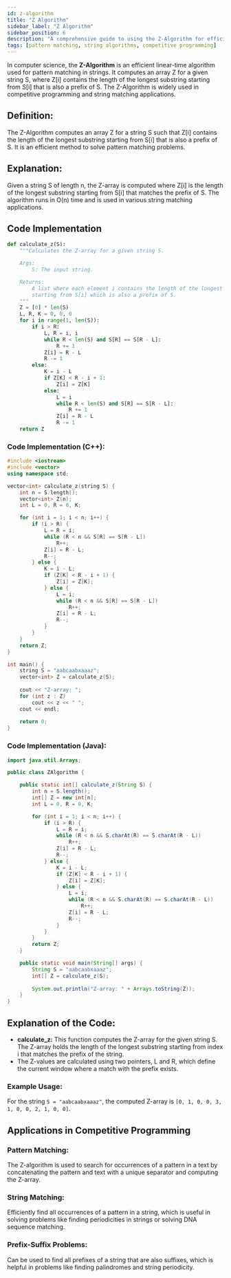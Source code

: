 ```yaml
---
id: z-algorithm
title: "Z Algorithm"
sidebar_label: "Z Algorithm"
sidebar_position: 6
description: "A comprehensive guide to using the Z-Algorithm for efficient pattern matching."
tags: [pattern matching, string algorithms, competitive programming]
---
```


In computer science, the **Z-Algorithm** is an efficient linear-time algorithm used for pattern matching in strings. It computes an array Z for a given string S, where Z[i] contains the length of the longest substring starting from S[i] that is also a prefix of S. The Z-Algorithm is widely used in competitive programming and string matching applications.

<AdsComponent />

## Definition:

The Z-Algorithm computes an array Z for a string S such that Z[i] contains the length of the longest substring starting from S[i] that is also a prefix of S. It is an efficient method to solve pattern matching problems.

## Explanation:

Given a string S of length n, the Z-array is computed where Z[i] is the length of the longest substring starting from S[i] that matches the prefix of S. The algorithm runs in O(n) time and is used in various string matching applications.

<Ads />

## Code Implementation

```python
def calculate_z(S):
    """Calculates the Z-array for a given string S.

    Args:
        S: The input string.

    Returns:
        A list where each element i contains the length of the longest substring 
        starting from S[i] which is also a prefix of S.
    """
    Z = [0] * len(S)
    L, R, K = 0, 0, 0
    for i in range(1, len(S)):
        if i > R:
            L, R = i, i
            while R < len(S) and S[R] == S[R - L]:
                R += 1
            Z[i] = R - L
            R -= 1
        else:
            K = i - L
            if Z[K] < R - i + 1:
                Z[i] = Z[K]
            else:
                L = i
                while R < len(S) and S[R] == S[R - L]:
                    R += 1
                Z[i] = R - L
                R -= 1
    return Z
```

### Code Implementation (C++):

```cpp
#include <iostream>
#include <vector>
using namespace std;

vector<int> calculate_z(string S) {
    int n = S.length();
    vector<int> Z(n);
    int L = 0, R = 0, K;

    for (int i = 1; i < n; i++) {
        if (i > R) {
            L = R = i;
            while (R < n && S[R] == S[R - L])
                R++;
            Z[i] = R - L;
            R--;
        } else {
            K = i - L;
            if (Z[K] < R - i + 1) {
                Z[i] = Z[K];
            } else {
                L = i;
                while (R < n && S[R] == S[R - L])
                    R++;
                Z[i] = R - L;
                R--;
            }
        }
    }
    return Z;
}

int main() {
    string S = "aabcaabxaaaz";
    vector<int> Z = calculate_z(S);
    
    cout << "Z-array: ";
    for (int z : Z)
        cout << z << " ";
    cout << endl;
    
    return 0;
}
```

### Code Implementation (Java):

```java
import java.util.Arrays;

public class ZAlgorithm {

    public static int[] calculate_z(String S) {
        int n = S.length();
        int[] Z = new int[n];
        int L = 0, R = 0, K;

        for (int i = 1; i < n; i++) {
            if (i > R) {
                L = R = i;
                while (R < n && S.charAt(R) == S.charAt(R - L))
                    R++;
                Z[i] = R - L;
                R--;
            } else {
                K = i - L;
                if (Z[K] < R - i + 1) {
                    Z[i] = Z[K];
                } else {
                    L = i;
                    while (R < n && S.charAt(R) == S.charAt(R - L))
                        R++;
                    Z[i] = R - L;
                    R--;
                }
            }
        }
        return Z;
    }

    public static void main(String[] args) {
        String S = "aabcaabxaaaz";
        int[] Z = calculate_z(S);
        
        System.out.println("Z-array: " + Arrays.toString(Z));
    }
}
```

<AdsComponent />

## Explanation of the Code:

- **calculate_z:** This function computes the Z-array for the given string S. The Z-array holds the length of the longest substring starting from index i that matches the prefix of the string.
- The Z-values are calculated using two pointers, L and R, which define the current window where a match with the prefix exists.

### Example Usage:

For the string `S = "aabcaabxaaaz"`, the computed Z-array is `[0, 1, 0, 0, 3, 1, 0, 0, 2, 1, 0, 0]`.

## Applications in Competitive Programming

### Pattern Matching:
The Z-algorithm is used to search for occurrences of a pattern in a text by concatenating the pattern and text with a unique separator and computing the Z-array.

### String Matching:
Efficiently find all occurrences of a pattern in a string, which is useful in solving problems like finding periodicities in strings or solving DNA sequence matching.

### Prefix-Suffix Problems:
Can be used to find all prefixes of a string that are also suffixes, which is helpful in problems like finding palindromes and string periodicity.
